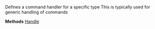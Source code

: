 Defines a command handler for a specific type
            This is typically used for generic handling of commands

**Methods**
[Handle](Bifrost.Commands.ICommandHandlerForType`1.Handle)

